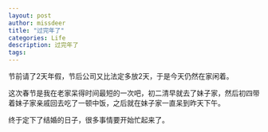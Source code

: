 ```yaml
---
layout: post
author: missdeer
title: "过完年了"
categories: Life
description: 过完年了
tags: 
---
```


节前请了2天年假，节后公司又比法定多放2天，于是今天仍然在家闲着。

这次春节是我在老家呆得时间最短的一次吧，初二清早就去了妹子家，然后初四带着妹子家亲戚回去吃了一顿中饭，之后就在妹子家一直呆到昨天下午。

终于定下了结婚的日子，很多事情要开始忙起来了。